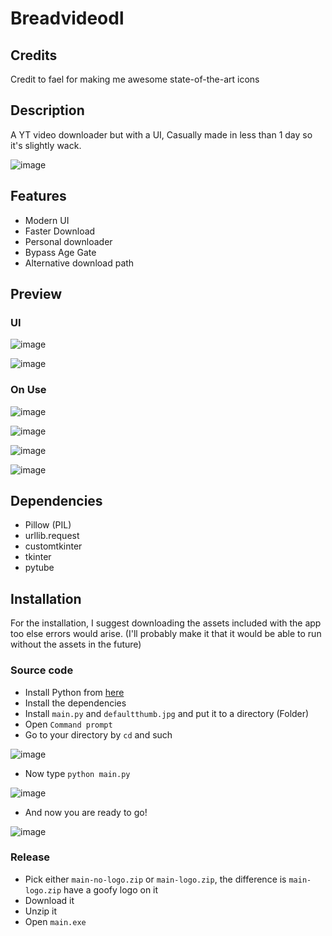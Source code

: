 # Breadvideodl

## Credits
Credit to fael for making me awesome state-of-the-art icons

## Description
A YT video downloader but with a UI, Casually made in less than 1 day so it's slightly wack.

![image](https://user-images.githubusercontent.com/94969176/206842411-1f57f48e-02dc-4351-8399-a70ebb550258.png)

## Features
- Modern UI
- Faster Download
- Personal downloader
- Bypass Age Gate
- Alternative download path

## Preview
### UI
![image](https://user-images.githubusercontent.com/94969176/206842412-6c3922a7-11e5-4981-851b-5c2b03d96613.png)

![image](https://user-images.githubusercontent.com/94969176/206842414-dce0b30d-ed0f-4c39-8910-312fcb094bea.png)

### On Use
![image](https://user-images.githubusercontent.com/94969176/206851273-8cf003e1-6855-4bd7-ad12-94dcb8837551.png)

![image](https://user-images.githubusercontent.com/94969176/206851286-ebc2ec6c-2a71-4225-959b-b1cb160bc4c2.png)

![image](https://user-images.githubusercontent.com/94969176/206851270-6f646da8-9975-4104-ac0d-f47ce9d94cd8.png)

![image](https://user-images.githubusercontent.com/94969176/206851293-bde60a64-db6a-44e4-a735-0668bd13609c.png)

## Dependencies
- Pillow (PIL)
- urllib.request
- customtkinter
- tkinter
- pytube

## Installation
For the installation, I suggest downloading the assets included with the app too else errors would arise. (I'll probably make it that it would be able to run without the assets in the future)

### Source code
- Install Python from [here](https://www.python.org/downloads/)
- Install the dependencies
- Install `main.py` and `defaultthumb.jpg` and put it to a directory (Folder)
- Open `Command prompt`
- Go to your directory by `cd` and such

![image](https://user-images.githubusercontent.com/94969176/206851545-d42b2617-d726-4f53-8ebb-a13672dff883.png)
- Now type `python main.py`

![image](https://user-images.githubusercontent.com/94969176/206851576-611eeab1-92ca-487b-8c58-07a178126f2a.png)
- And now you are ready to go!

![image](https://user-images.githubusercontent.com/94969176/206851601-a116dee7-2707-411b-9033-e7eaef796909.png)

### Release
- Pick either `main-no-logo.zip` or `main-logo.zip`, the difference is `main-logo.zip` have a goofy logo on it
- Download it
- Unzip it
- Open `main.exe`
